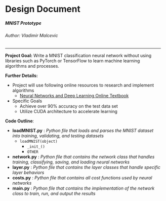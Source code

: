 # Design Document
##### MNIST Prototype
###### Author: Vladimir Malcevic
---
__Project Goal:__ Write a MNIST classification neural network without using libraries such as PyTorch or TensorFlow to learn machine learning algorithms and processes.

__Further Details:__
- Project will use following online resources to research and implement algorithms
    - [Neural Networks and Deep Learning Online Textbook](http://neuralnetworksanddeeplearning.com/)
- Specific Goals
    - Achieve over 90% accuracy on the test data set
    - Utilize CUDA architecture to accelerate learning

__Code Outline__:
- __loadMNIST.py__ : _Python file that loads and parses the MNIST dataset into training, validating, and testing datasets_
    - `loadMNIST(object)`
        - `_init_()`
        - `OTHER`
- __network.py__ : _Python file that contains the network class that handles training, classifying, saving, and loading neural networks_
- __layer.py__ : _Python file that contains the layer classes that handle specific layer behaviors_
- __costs.py__ : _Python file that contains all cost functions used by neural networks_
- __main.py__ : _Python file that contains the implementation of the network class to train, run, and output the results_
